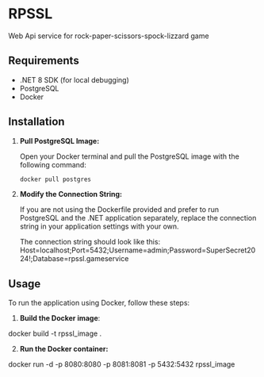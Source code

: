 # RPSSL
Web Api service for rock-paper-scissors-spock-lizzard game


## Requirements

- .NET 8 SDK (for local debugging)
- PostgreSQL
- Docker

## Installation

1. **Pull PostgreSQL Image:**

   Open your Docker terminal and pull the PostgreSQL image with the following command:

   ```sh
   docker pull postgres

2. **Modify the Connection String:**

   If you are not using the Dockerfile provided and prefer to run PostgreSQL and the .NET application separately, replace the connection string in your application settings with your own.

   The connection string should look like this:
   Host=localhost;Port=5432;Username=admin;Password=SuperSecret2024!;Database=rpssl.gameservice
   
## Usage

To run the application using Docker, follow these steps:

1. **Build the Docker image**:

docker build -t rpssl_image .

2. **Run the Docker container:**

docker run -d -p 8080:8080 -p 8081:8081 -p 5432:5432 rpssl_image 
